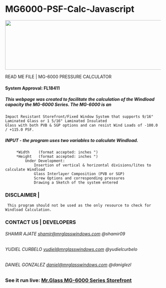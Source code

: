 # MG6000-PSF-Calc-Javascript
<div style="display: block; text-align="center";> <img src="http://shamirajate.com/demo/MrGlass.png" width="650" height="160"></div>

 READ ME FILE  |  MG-6000 PRESSURE CALCULATOR

#### System Approval: FL18411

##### This webpage was created to facilitate the calculation of the Windload capacity the MG-6000 Series. The MG-6000 is an
	Impact Resistant Storefront/Fixed Window System that supports 9/16" Laminated Glass or 1 5/16" Laminated Insulated
	Glass with both PVB & SGP options and can resist Wind Loads of -100.0 / +115.0 PSF.

##### INPUT - the program uses two variables to calculate Windload.
		 *Width    (format accepted: inches ")
		 *Height   (format accepted: inches ")
			 Under Development:
				 Insertion of vertical & horizontal divisions/lites to calculate Windload
				 Glass Interlayer Composition (PVB or SGP)
				 Screw Options and corresponding pressures
				 Drawing a Sketch of the system entered

### DISCLAIMER    |

	 This program should not be used as the only resource to check for Windload Calculation.


### CONTACT US    |     DEVELOPERS

###### SHAMIR AJATE     shamir@mrglasswindows.com @shamir09
###### YUDIEL CURBELO   yudiel@mrglasswindows.com @yudielcurbelo
###### DANIEL GONZALEZ  daniel@mrglasswindows.com @daniglezl
	
### See it run live:         [Mr.Glass MG-6000 Series Storefront](http://www.shamirajate.com/demo)
